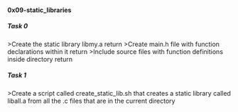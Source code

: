 <h4>0x09-static_libraries</h4>    

<h5>Task 0</h5>
>Create the static library libmy.a       return
>Create main.h file with function declarations within it           return
>Include source files with function definitions inside directory       return

<h5>Task 1</h5> 
>Create a script called create_static_lib.sh that creates a static library called liball.a from all the .c files that are in the current directory   
